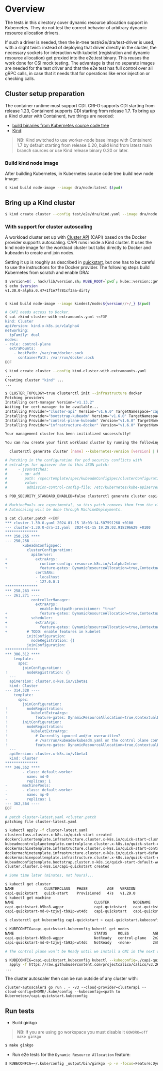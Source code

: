 # Overview

The tests in this directory cover dynamic resource allocation support in
Kubernetes. They do not test the correct behavior of arbitrary dynamic resource
allocation drivers.

If such a driver is needed, then the in-tree test/e2e/dra/test-driver is used,
with a slight twist: instead of deploying that driver directly in the cluster,
the necessary sockets for interaction with kubelet (registration and dynamic
resource allocation) get proxied into the e2e.test binary. This reuses the work
done for CSI mock testing. The advantage is that no separate images are needed
for the test driver and that the e2e test has full control over all gRPC calls,
in case that it needs that for operations like error injection or checking
calls.

## Cluster setup preparation

The container runtime must support CDI. CRI-O supports CDI starting from release 1.23,
Containerd supports CDI starting from release 1.7. To bring up a Kind cluster with Containerd,
two things are needed:
- [build binaries from Kubernetes source code tree](https://github.com/kubernetes/community/blob/master/contributors/devel/development.md#building-kubernetes)
- [Kind](https://github.com/kubernetes-sigs/kind)

> NB: Kind switched to use worker-node base image with Containerd 1.7 by default starting from
release 0.20, build kind from latest main branch sources or use Kind release binary 0.20 or later.

### Build kind node image

After building Kubernetes, in Kubernetes source code tree build new node image:
```bash
$ kind build node-image --image dra/node:latest $(pwd)
```

## Bring up a Kind cluster
```bash
$ kind create cluster --config test/e2e/dra/kind.yaml --image dra/node:latest
```

### With support for cluster autoscaling

A workload cluster set up with [Cluster API](https://cluster-api.sigs.k8s.io)
(CAPI) based on the Docker provider supports autoscaling. CAPI runs inside a
Kind cluster. It uses the kind node image for the workload cluster but talks
directly to Docker and kubeadm to create and join nodes.

Setting it up is roughly as described in
[quickstart](https://cluster-api.sigs.k8s.io/user/quick-start), but one has to
be careful to use the instructions for the Docker provider. The following steps
build Kubernetes from scratch and enable DRA:

```bash
$ version=$( . hack/lib/version.sh; KUBE_ROOT=`pwd`; kube::version::get_version_vars; echo $KUBE_GIT_VERSION )
$ echo $version
v1.30.0-alpha.0.47+1f1e7f781cf3aa-dirty


$ kind build node-image --image kindest/node:${version//+/_} $(pwd)

# CAPI needs access to Docker.
$ cat >kind-cluster-with-extramounts.yaml <<EOF
kind: Cluster
apiVersion: kind.x-k8s.io/v1alpha4
networking:
  ipFamily: dual
nodes:
- role: control-plane
  extraMounts:
    - hostPath: /var/run/docker.sock
      containerPath: /var/run/docker.sock
EOF

$ kind create cluster --config kind-cluster-with-extramounts.yaml
...
Creating cluster "kind" ...
...

$ CLUSTER_TOPOLOGY=true clusterctl init --infrastructure docker
Fetching providers
Installing cert-manager Version="v1.13.2"
Waiting for cert-manager to be available...
Installing Provider="cluster-api" Version="v1.6.0" TargetNamespace="capi-system"
Installing Provider="bootstrap-kubeadm" Version="v1.6.0" TargetNamespace="capi-kubeadm-bootstrap-system"
Installing Provider="control-plane-kubeadm" Version="v1.6.0" TargetNamespace="capi-kubeadm-control-plane-system"
Installing Provider="infrastructure-docker" Version="v1.6.0" TargetNamespace="capd-system"

Your management cluster has been initialized successfully!

You can now create your first workload cluster by running the following:

  clusterctl generate cluster [name] --kubernetes-version [version] | kubectl apply -f -

# Patching in the configuration for pod security conflicts with
# extraArgs for apisever due to this JSON patch:
#     - jsonPatches:
#      - op: add
#        path: /spec/template/spec/kubeadmConfigSpec/clusterConfiguration/apiServer/extraArgs
#        value:
#         admission-control-config-file: /etc/kubernetes/kube-apiserver-admission-pss.yaml

$ POD_SECURITY_STANDARD_ENABLED=false clusterctl generate cluster capi-quickstart --flavor development   --kubernetes-version $version --control-plane-machine-count=1   --worker-machine-count=1 >cluster-latest.yaml

# MachinePools are experimental, so this patch removes them from the cluster.
# Autoscaling will be done through MachineDeployments.

$ cat cluster.patch <<EOF
*** cluster-1.30.0.yaml	2024-01-15 18:03:14.507591268 +0100
--- cluster-1.30.0-dra-II.yaml	2024-01-15 19:28:02.918296629 +0100
***************
*** 250,255 ****
--- 250,258 ----
        kubeadmConfigSpec:
          clusterConfiguration:
            apiServer:
+             extraArgs:
+               runtime-config: resource.k8s.io/v1alpha2=true
+               feature-gates: DynamicResourceAllocation=true,ContextualLogging=true
              certSANs:
              - localhost
              - 127.0.0.1
***************
*** 258,263 ****
--- 261,271 ----
            controllerManager:
              extraArgs:
                enable-hostpath-provisioner: "true"
+               feature-gates: DynamicResourceAllocation=true,ContextualLogging=true
+           scheduler:
+             extraArgs:
+               feature-gates: DynamicResourceAllocation=true,ContextualLogging=true
+         # TODO: enable features in kubelet
          initConfiguration:
            nodeRegistration: {}
          joinConfiguration:
***************
*** 306,312 ****
    template:
      spec:
        joinConfiguration:
!         nodeRegistration: {}
  ---
  apiVersion: cluster.x-k8s.io/v1beta1
  kind: Cluster
--- 314,328 ----
    template:
      spec:
        joinConfiguration:
!         nodeRegistration:
!           kubeletExtraArgs:
!             feature-gates: DynamicResourceAllocation=true,ContextualLogging=true
!       initConfiguration:
!         nodeRegistration:
!           kubeletExtraArgs:
!             # Currently ignored and/or overwritten?
!             # /var/run/kubeadm/kubeadm.yaml on the control plane container doesn't have it.
!             feature-gates: DynamicResourceAllocation=true,ContextualLogging=true
  ---
  apiVersion: cluster.x-k8s.io/v1beta1
  kind: Cluster
***************
*** 346,352 ****
        - class: default-worker
          name: md-0
          replicas: 1
-       machinePools:
-       - class: default-worker
-         name: mp-0
-         replicas: 1
--- 362,364 ----
EOF

# patch cluster-latest.yaml <cluster.patch
patching file cluster-latest.yaml

$ kubectl apply -f cluster-latest.yaml
clusterclass.cluster.x-k8s.io/quick-start created
dockerclustertemplate.infrastructure.cluster.x-k8s.io/quick-start-cluster created
kubeadmcontrolplanetemplate.controlplane.cluster.x-k8s.io/quick-start-control-plane created
dockermachinetemplate.infrastructure.cluster.x-k8s.io/quick-start-control-plane created
dockermachinetemplate.infrastructure.cluster.x-k8s.io/quick-start-default-worker-machinetemplate created
dockermachinepooltemplate.infrastructure.cluster.x-k8s.io/quick-start-default-worker-machinepooltemplate created
kubeadmconfigtemplate.bootstrap.cluster.x-k8s.io/quick-start-default-worker-bootstraptemplate created
cluster.cluster.x-k8s.io/capi-quickstart created

# Some time later (minutes, not hours)...

$ kubectl get cluster
NAME              CLUSTERCLASS   PHASE         AGE   VERSION
capi-quickstart   quick-start    Provisioned   47s   v1.29.0
$ kubectl get machine
NAME                                     CLUSTER           NODENAME                                 PROVIDERID                                          PHASE     AGE   VERSION
capi-quickstart-h5bc8-wgppr              capi-quickstart   capi-quickstart-h5bc8-wgppr              docker:////capi-quickstart-h5bc8-wgppr              Running   89s   v1.29.0
capi-quickstart-md-0-tzjwj-tb92p-wt4dc   capi-quickstart   capi-quickstart-md-0-tzjwj-tb92p-wt4dc   docker:////capi-quickstart-md-0-tzjwj-tb92p-wt4dc   Running   91s   v1.29.0

$ clusterctl get kubeconfig capi-quickstart > capi-quickstart.kubeconfig

$ KUBECONFIG=capi-quickstart.kubeconfig kubectl get nodes
NAME                                     STATUS     ROLES           AGE     VERSION
capi-quickstart-h5bc8-wgppr              NotReady   control-plane   2m26s   v1.29.0
capi-quickstart-md-0-tzjwj-tb92p-wt4dc   NotReady   <none>          2m8s    v1.29.0

# The control plane won’t be Ready until we install a CNI in the next step.

$ KUBECONFIG=capi-quickstart.kubeconfig kubectl --kubeconfig=./capi-quickstart.kubeconfig \
  apply -f https://raw.githubusercontent.com/projectcalico/calico/v3.26.1/manifests/calico.yaml
...
```

The cluster autoscaler then can be run outside of any cluster with:

```
cluster-autoscaler$ go run . - -v3 --cloud-provider=clusterapi --cloud-config=$HOME/.kube/config --kubeconfig=<path to Kubernetes>/capi-quickstart.kubeconfig
```

## Run tests

- Build ginkgo

> NB: If you are using go workspace you must disable it `GOWORK=off make ginkgo`

```bash
$ make ginkgo
```

- Run e2e tests for the `Dynamic Resource Allocation` feature:

```bash
$ KUBECONFIG=~/.kube/config _output/bin/ginkgo -p -v -focus=Feature:DynamicResourceAllocation ./test/e2e
```
